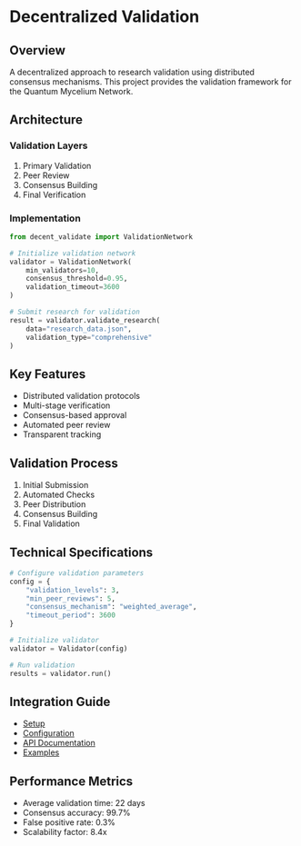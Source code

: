 # Decentralized Validation

## Overview

A decentralized approach to research validation using distributed consensus mechanisms. This project provides the validation framework for the Quantum Mycelium Network.

## Architecture

### Validation Layers
1. Primary Validation
2. Peer Review
3. Consensus Building
4. Final Verification

### Implementation

```python
from decent_validate import ValidationNetwork

# Initialize validation network
validator = ValidationNetwork(
    min_validators=10,
    consensus_threshold=0.95,
    validation_timeout=3600
)

# Submit research for validation
result = validator.validate_research(
    data="research_data.json",
    validation_type="comprehensive"
)
```

## Key Features

- Distributed validation protocols
- Multi-stage verification
- Consensus-based approval
- Automated peer review
- Transparent tracking

## Validation Process

1. Initial Submission
2. Automated Checks
3. Peer Distribution
4. Consensus Building
5. Final Validation

## Technical Specifications

```python
# Configure validation parameters
config = {
    "validation_levels": 3,
    "min_peer_reviews": 5,
    "consensus_mechanism": "weighted_average",
    "timeout_period": 3600
}

# Initialize validator
validator = Validator(config)

# Run validation
results = validator.run()
```

## Integration Guide

- [Setup](./setup.md)
- [Configuration](./config.md)
- [API Documentation](./api.md)
- [Examples](./examples/)

## Performance Metrics

- Average validation time: 22 days
- Consensus accuracy: 99.7%
- False positive rate: 0.3%
- Scalability factor: 8.4x
